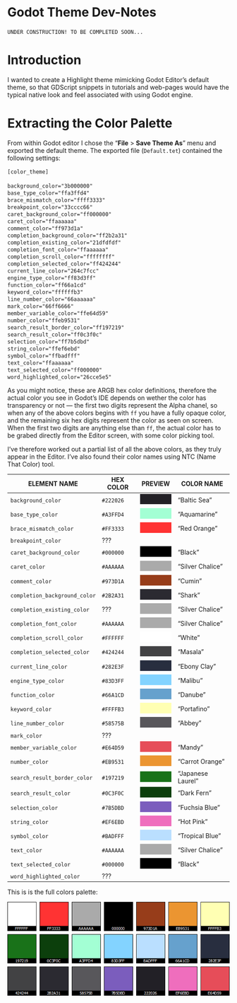Godot Theme Dev-Notes
=====================

    UNDER CONSTRUCTION! TO BE COMPLETED SOON...

Introduction
============

I wanted to create a Highlight theme mimicking Godot Editor’s default theme, so that GDScript snippets in tutorials and web-pages would have the typical native look and feel associated with using Godot engine.

Extracting the Color Palette
============================

From within Godot editor I chose the “**File** &gt; **Save Theme As**” menu and exported the default theme. The exported file (`Default.tet`) contained the following settings:

    [color_theme]

    background_color="3b000000"
    base_type_color="ffa3ffd4"
    brace_mismatch_color="ffff3333"
    breakpoint_color="33cccc66"
    caret_background_color="ff000000"
    caret_color="ffaaaaaa"
    comment_color="ff973d1a"
    completion_background_color="ff2b2a31"
    completion_existing_color="21dfdfdf"
    completion_font_color="ffaaaaaa"
    completion_scroll_color="ffffffff"
    completion_selected_color="ff424244"
    current_line_color="264c7fcc"
    engine_type_color="ff83d3ff"
    function_color="ff66a1cd"
    keyword_color="ffffffb3"
    line_number_color="66aaaaaa"
    mark_color="66ff6666"
    member_variable_color="ffe64d59"
    number_color="ffeb9531"
    search_result_border_color="ff197219"
    search_result_color="ff0c3f0c"
    selection_color="ff7b5dbd"
    string_color="ffef6ebd"
    symbol_color="ffbadfff"
    text_color="ffaaaaaa"
    text_selected_color="ff000000"
    word_highlighted_color="26cce5e5"

As you might notice, these are ARGB hex color definitions, therefore the actual color you see in Godot’s IDE depends on wether the color has transparency or not — the first two digits represent the Alpha chanel, so when any of the above colors begins with `ff` you have a fully opaque color, and the remaining six hex digits represent the color as seen on screen. When the first two digits are anything else than `ff`, the actual color has to be grabed directly from the Editor screen, with some color picking tool.

I’ve therefore worked out a partial list of all the above colors, as they truly appear in the Editor. I’ve also found their color names using NTC (Name That Color) tool.

| ELEMENT NAME                  | HEX COLOR | PREVIEW                                 | COLOR NAME        |
|-------------------------------|-----------|-----------------------------------------|-------------------|
| `background_color`            | `#222026` | ![swatch](swatches/baltic_sea.png)      | “Baltic Sea”      |
| `base_type_color`             | `#A3FFD4` | ![swatch](swatches/aquamarine.png)      | “Aquamarine”      |
| `brace_mismatch_color`        | `#FF3333` | ![swatch](swatches/red_orange.png)      | “Red Orange”      |
| `breakpoint_color`            | ???       |                                         |                   |
| `caret_background_color`      | `#000000` | ![swatch](swatches/black.png)           | “Black”           |
| `caret_color`                 | `#AAAAAA` | ![swatch](swatches/silver_chalice.png)  | “Silver Chalice”  |
| `comment_color`               | `#973D1A` | ![swatch](swatches/cumin.png)           | “Cumin”           |
| `completion_background_color` | `#2B2A31` | ![swatch](swatches/shark.png)           | “Shark”           |
| `completion_existing_color`   | ???       | ![swatch](swatches/silver_chalice.png)  | “Silver Chalice”  |
| `completion_font_color`       | `#AAAAAA` | ![swatch](swatches/silver_chalice.png)  | “Silver Chalice”  |
| `completion_scroll_color`     | `#FFFFFF` | ![swatch](swatches/white.png)           | “White”           |
| `completion_selected_color`   | `#424244` | ![swatch](swatches/masala.png)          | “Masala”          |
| `current_line_color`          | `#282E3F` | ![swatch](swatches/ebony_clay.png)      | “Ebony Clay”      |
| `engine_type_color`           | `#83D3FF` | ![swatch](swatches/malibu.png)          | “Malibu”          |
| `function_color`              | `#66A1CD` | ![swatch](swatches/danube.png)          | “Danube”          |
| `keyword_color`               | `#FFFFB3` | ![swatch](swatches/portafino.png)       | “Portafino”       |
| `line_number_color`           | `#58575B` | ![swatch](swatches/abbey.png)           | “Abbey”           |
| `mark_color`                  | ???       |                                         |                   |
| `member_variable_color`       | `#E64D59` | ![swatch](swatches/mandy.png)           | “Mandy”           |
| `number_color`                | `#EB9531` | ![swatch](swatches/carrot_orange.png)   | “Carrot Orange”   |
| `search_result_border_color`  | `#197219` | ![swatch](swatches/japanese_laurel.png) | “Japanese Laurel” |
| `search_result_color`         | `#0C3F0C` | ![swatch](swatches/dark_fern.png)       | “Dark Fern”       |
| `selection_color`             | `#7B5DBD` | ![swatch](swatches/fuchsia_blue.png)    | “Fuchsia Blue”    |
| `string_color`                | `#EF6EBD` | ![swatch](swatches/hot_pink.png)        | “Hot Pink”        |
| `symbol_color`                | `#BADFFF` | ![swatch](swatches/tropical_blue.png)   | “Tropical Blue”   |
| `text_color`                  | `#AAAAAA` | ![swatch](swatches/silver_chalice.png)  | “Silver Chalice”  |
| `text_selected_color`         | `#000000` | ![swatch](swatches/black.png)           | “Black”           |
| `word_highlighted_color`      | ???       |                                         |                   |

This is is the full colors palette:

![Godot palette](palettes/godot-theme-palette.gif "Godot Editor's Default Theme-Palette")
